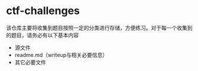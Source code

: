 # ctf-challenges
该仓库主要将收集到题目按照一定的分类进行存储，方便练习。对于每一个收集到的题目，请务必有以下基本内容
- 源文件
- readme.md（writeup与相关必要信息）
- 其它必要文件

